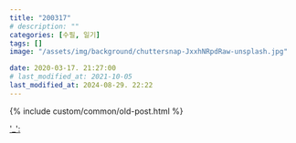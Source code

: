 ```yaml
---
title: "200317"
# description: ""
categories: [수필, 일기]
tags: []
image: "/assets/img/background/chuttersnap-JxxhNRpdRaw-unsplash.jpg"

date: 2020-03-17. 21:27:00
# last_modified_at: 2021-10-05
last_modified_at: 2024-08-29. 22:22
---
```


{% include custom/common/old-post.html %}

['_':](https://joshworth.com/dev/pixelspace/pixelspace_solarsystem.html)  

